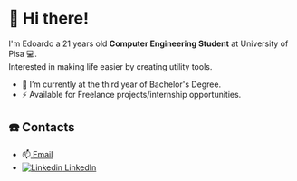 # :wave: Hi there!
I'm Edoardo a 21 years old **Computer Engineering Student** at University of Pisa 💻.\
Interested in making life easier by creating utility tools.

- 🔭 I’m currently at the third year of Bachelor's Degree.
- ⚡  Available for Freelance projects/internship opportunities.

## :phone: Contacts
- 📫[ Email](mailto:ruffoli99@gmail.com)
- [![Linkedin](https://i.stack.imgur.com/gVE0j.png)  LinkedIn](https://www.linkedin.com/in/edoardoruffoli)
